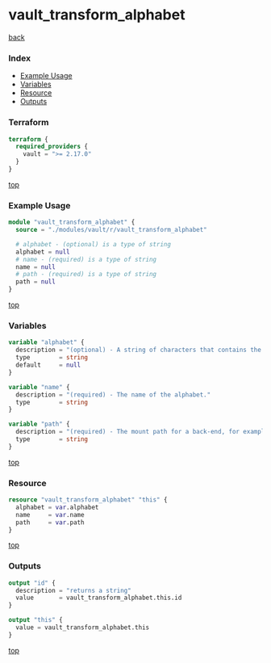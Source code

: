 # vault_transform_alphabet

[back](../vault.md)

### Index

- [Example Usage](#example-usage)
- [Variables](#variables)
- [Resource](#resource)
- [Outputs](#outputs)

### Terraform

```terraform
terraform {
  required_providers {
    vault = ">= 2.17.0"
  }
}
```

[top](#index)

### Example Usage

```terraform
module "vault_transform_alphabet" {
  source = "./modules/vault/r/vault_transform_alphabet"

  # alphabet - (optional) is a type of string
  alphabet = null
  # name - (required) is a type of string
  name = null
  # path - (required) is a type of string
  path = null
}
```

[top](#index)

### Variables

```terraform
variable "alphabet" {
  description = "(optional) - A string of characters that contains the alphabet set."
  type        = string
  default     = null
}

variable "name" {
  description = "(required) - The name of the alphabet."
  type        = string
}

variable "path" {
  description = "(required) - The mount path for a back-end, for example, the path given in \"$ vault auth enable -path=my-aws aws\"."
  type        = string
}
```

[top](#index)

### Resource

```terraform
resource "vault_transform_alphabet" "this" {
  alphabet = var.alphabet
  name     = var.name
  path     = var.path
}
```

[top](#index)

### Outputs

```terraform
output "id" {
  description = "returns a string"
  value       = vault_transform_alphabet.this.id
}

output "this" {
  value = vault_transform_alphabet.this
}
```

[top](#index)